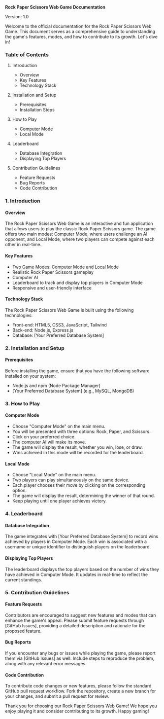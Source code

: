 **Rock Paper Scissors Web Game Documentation**

Version: 1.0

Welcome to the official documentation for the Rock Paper Scissors Web Game. This document serves as a comprehensive guide to understanding the game's features, modes, and how to contribute to its growth. Let's dive in!

### Table of Contents

1. Introduction
    - Overview
    - Key Features
    - Technology Stack

2. Installation and Setup
    - Prerequisites
    - Installation Steps

3. How to Play
    - Computer Mode
    - Local Mode

4. Leaderboard
    - Database Integration
    - Displaying Top Players

5. Contribution Guidelines
    - Feature Requests
    - Bug Reports
    - Code Contribution

### 1. Introduction

#### Overview
The Rock Paper Scissors Web Game is an interactive and fun application that allows users to play the classic Rock Paper Scissors game. The game offers two main modes: Computer Mode, where users challenge an AI opponent, and Local Mode, where two players can compete against each other in real-time.

#### Key Features
- Two Game Modes: Computer Mode and Local Mode
- Realistic Rock Paper Scissors gameplay
- Computer AI 
- Leaderboard to track and display top players in Computer Mode
- Responsive and user-friendly interface

#### Technology Stack
The Rock Paper Scissors Web Game is built using the following technologies:
- Front-end: HTML5, CSS3, JavaScript, Tailwind 
- Back-end: Node.js, Express.js 
- Database: [Your Preferred Database System]

### 2. Installation and Setup

#### Prerequisites
Before installing the game, ensure that you have the following software installed on your system:
- Node.js and npm (Node Package Manager)
- [Your Preferred Database System] (e.g., MySQL, MongoDB)

### 3. How to Play

#### Computer Mode
- Choose "Computer Mode" on the main menu.
- You will be presented with three options: Rock, Paper, and Scissors.
- Click on your preferred choice.
- The computer AI will make its move.
- The game will display the result, whether you win, lose, or draw.
- Wins achieved in this mode will be recorded for the leaderboard.

#### Local Mode
- Choose "Local Mode" on the main menu.
- Two players can play simultaneously on the same device.
- Each player chooses their move by clicking on the corresponding option.
- The game will display the result, determining the winner of that round.
- Keep playing until one player achieves victory.

### 4. Leaderboard

#### Database Integration
The game integrates with [Your Preferred Database System] to record wins achieved by players in Computer Mode. Each win is associated with a username or unique identifier to distinguish players on the leaderboard.

#### Displaying Top Players
The leaderboard displays the top players based on the number of wins they have achieved in Computer Mode. It updates in real-time to reflect the current standings.

### 5. Contribution Guidelines

#### Feature Requests
Contributors are encouraged to suggest new features and modes that can enhance the game's appeal. Please submit feature requests through [GitHub Issues], providing a detailed description and rationale for the proposed feature.

#### Bug Reports
If you encounter any bugs or issues while playing the game, please report them via [GitHub Issues] as well. Include steps to reproduce the problem, along with any relevant error messages.

#### Code Contribution
To contribute code changes or new features, please follow the standard GitHub pull request workflow. Fork the repository, create a new branch for your changes, and submit a pull request for review.

Thank you for choosing our Rock Paper Scissors Web Game! We hope you enjoy playing it and consider contributing to its growth. Happy gaming!
